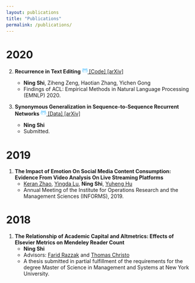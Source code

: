 ```yaml
---
layout: publications
title: "Publications"
permalink: /publications/
---
```

# 2020
2. **Recurrence in Text Editing** <a href="https://github.com/ShiningLab/Recurrent-Text-Editing"> <img src="/assets/images/github-alt-brands.svg" width="15px"> [Code] </a> [[arXiv]](https://arxiv.org/abs/2009.12643)
      * **Ning Shi**, Ziheng Zeng, Haotian Zhang, Yichen Gong
      * Findings of ACL: Empirical Methods in Natural Language Processing (EMNLP) 2020.

1. **Synonymous Generalization in Sequence-to-Sequence Recurrent Networks** <a href="https://github.com/MrShininnnnn/CECW"> <img src="/assets/images/github-alt-brands.svg" width="15px"> [Data] </a> [[arXiv]](https://arxiv.org/abs/2003.06658)
      * **Ning Shi**
      * Submitted.

# 2019
1. **The Impact of Emotion On Social Media Content Consumption: Evidence From Video Analysis On Live Streaming Platforms**
      * [Keran Zhao](https://www.linkedin.com/in/keran-zhao-65a2a07b/), [Yingda Lu](https://www.linkedin.com/in/yingda-lu-b4749512/), **Ning Shi**, [Yuheng Hu](https://yuhenghu.com/) 
      * Annual Meeting of the Institute for Operations Research and the Management Sciences (INFORMS), 2019.

# 2018
1. **The Relationship of Academic Capital and Altmetrics: Effects of Elsevier Metrics on Mendeley Reader Count**
      * **Ning Shi**
      * Advisors: [Farid Razzak](https://www.linkedin.com/in/farrazzak/) and [Thomas Christo](https://www.linkedin.com/in/thomas-christo-ph-d-3330922/)
      * A thesis submitted in partial fulfillment of the requirements for the degree Master of Science in Management and Systems at New York University.
